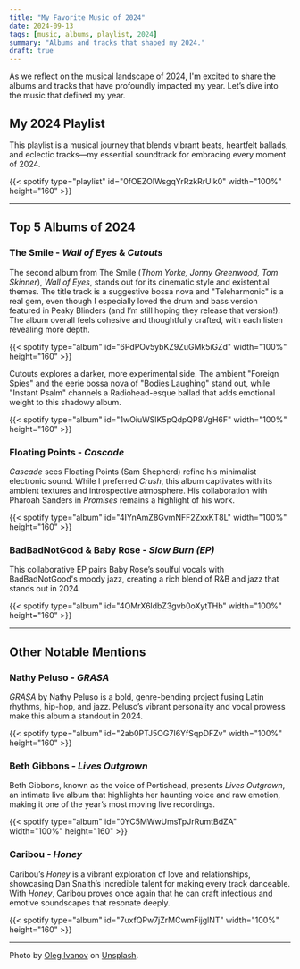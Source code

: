 ```yaml
---
title: "My Favorite Music of 2024"
date: 2024-09-13
tags: [music, albums, playlist, 2024]
summary: "Albums and tracks that shaped my 2024."
draft: true
---
```


As we reflect on the musical landscape of 2024, I'm excited to share the albums and tracks that have profoundly impacted my year. Let’s dive into the music that defined my year.

## My 2024 Playlist

This playlist is a musical journey that blends vibrant beats, heartfelt ballads, and eclectic tracks—my essential soundtrack for embracing every moment of 2024.

{{< spotify type="playlist" id="0fOEZOIWsgqYrRzkRrUIk0" width="100%" height="160" >}}

---

## Top 5 Albums of 2024

### The Smile - *Wall of Eyes* & *Cutouts*

The second album from The Smile (*Thom Yorke, Jonny Greenwood, Tom Skinner*), *Wall of Eyes*, stands out for its cinematic style and existential themes. The title track is a suggestive bossa nova and "Teleharmonic" is a real gem, even though I especially loved the drum and bass version featured in Peaky Blinders (and I’m still hoping they release that version!). The album overall feels cohesive and thoughtfully crafted, with each listen revealing more depth.

{{< spotify type="album" id="6PdPOv5ybKZ9ZuGMk5iGZd" width="100%" height="160" >}}

Cutouts explores a darker, more experimental side. The ambient "Foreign Spies" and the eerie bossa nova of "Bodies Laughing" stand out, while "Instant Psalm" channels a Radiohead-esque ballad that adds emotional weight to this shadowy album.

{{< spotify type="album" id="1wOiuWSlK5pQdpQP8VgH6F" width="100%" height="160" >}}

### Floating Points - *Cascade*

*Cascade* sees Floating Points (Sam Shepherd) refine his minimalist electronic sound. While I preferred *Crush*, this album captivates with its ambient textures and introspective atmosphere. His collaboration with Pharoah Sanders in *Promises* remains a highlight of his work.

{{< spotify type="album" id="4IYnAmZ8GvmNFF2ZxxKT8L" width="100%" height="160" >}}

### BadBadNotGood & Baby Rose - *Slow Burn (EP)*

This collaborative EP pairs Baby Rose’s soulful vocals with BadBadNotGood's moody jazz, creating a rich blend of R&B and jazz that stands out in 2024.

{{< spotify type="album" id="4OMrX6ldbZ3gvb0oXytTHb" width="100%" height="160" >}}

---

## Other Notable Mentions

### Nathy Peluso - *GRASA*

*GRASA* by Nathy Peluso is a bold, genre-bending project fusing Latin rhythms, hip-hop, and jazz. Peluso’s vibrant personality and vocal prowess make this album a standout in 2024.

{{< spotify type="album" id="2ab0PTJ5OG7I6YfSqpDFZv" width="100%" height="160" >}}

### Beth Gibbons - *Lives Outgrown*

Beth Gibbons, known as the voice of Portishead, presents *Lives Outgrown*, an intimate live album that highlights her haunting voice and raw emotion, making it one of the year’s most moving live recordings.

{{< spotify type="album" id="0YC5MWwUmsTpJrRumtBdZA" width="100%" height="160" >}}

### Caribou - *Honey*

Caribou’s *Honey* is a vibrant exploration of love and relationships, showcasing Dan Snaith’s incredible talent for making every track danceable. With *Honey*, Caribou proves once again that he can craft infectious and emotive soundscapes that resonate deeply.

{{< spotify type="album" id="7uxfQPw7jZrMCwmFijglNT" width="100%" height="160" >}}

---

Photo by <a href="https://unsplash.com/@olegivanovpht?utm_content=creditCopyText&utm_medium=referral&utm_source=unsplash">Oleg Ivanov</a> on <a href="https://unsplash.com/photos/person-checking-the-file-7x4ngEfelyE?utm_content=creditCopyText&utm_medium=referral&utm_source=unsplash">Unsplash</a>.

